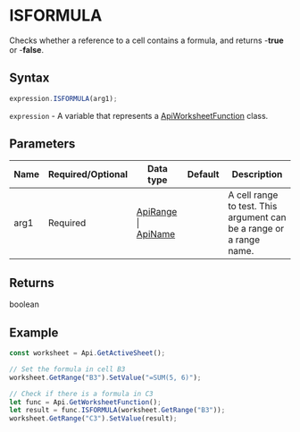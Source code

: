 # ISFORMULA

Checks whether a reference to a cell contains a formula, and returns -**true** or -**false**.

## Syntax

```javascript
expression.ISFORMULA(arg1);
```

`expression` - A variable that represents a [ApiWorksheetFunction](../ApiWorksheetFunction.md) class.

## Parameters

| **Name** | **Required/Optional** | **Data type** | **Default** | **Description** |
| ------------- | ------------- | ------------- | ------------- | ------------- |
| arg1 | Required | [ApiRange](../../ApiRange/ApiRange.md) \| [ApiName](../../ApiName/ApiName.md) |  | A cell range to test. This argument can be a range or a range name. |

## Returns

boolean

## Example



```javascript editor-xlsx
const worksheet = Api.GetActiveSheet();

// Set the formula in cell B3
worksheet.GetRange("B3").SetValue("=SUM(5, 6)");

// Check if there is a formula in C3
let func = Api.GetWorksheetFunction();
let result = func.ISFORMULA(worksheet.GetRange("B3"));
worksheet.GetRange("C3").SetValue(result);

```

